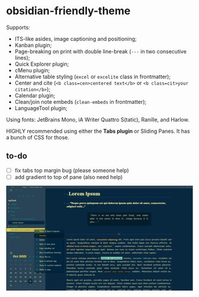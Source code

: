 # obsidian-friendly-theme

Supports:
- ITS-like asides, image captioning and positioning;
- Kanban plugin;
- Page-breaking on print with double line-break (`---` in two consecutive lines);
- Quick Explorer plugin;
- cMenu plugin;
- Alternative table styling (`excel` or `excelite` class in frontmatter);
- Center and cite (`<b class=cen>centered text</b>` or `<b class=cit>your citation</b>`);
- Calendar plugin;
- Clean/join note embeds (`clean-embeds` in frontmatter);
- LanguageTool plugin; 

Using fonts: JetBrains Mono, iA Writer Quattro S(tatic), Ranille, and Harlow.

HIGHLY recommended using either the **Tabs plugin** or Sliding Panes. It has a bunch of CSS for those.

## to-do
- [ ] fix tabs top margin bug (please someone help)
- [ ] add gradient to top of pane (also need help)

![screenshot.png](https://github.com/firinael/obsidian-friendly-theme/blob/main/screenshot.png?raw=true)
